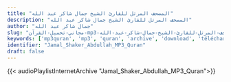 ```yaml
---
title: "المصحف المرتل للقارئ الشيخ جمال شاكر عبد الله"
description: "المصحف المرتل للقارئ الشيخ جمال شاكر عبد الله"
author: "جمال شاكر عبد الله"
slug: "مجاني-تحميل-القرآن-mp3-المصحف-المرتل-للقارئ-الشيخ-جمال-شاكر-عبد-الله"
keywords: ['mp3quran', 'mp3', 'quran', 'archive', 'download', 'télécharger', 'coran', 'islam', 'Jamal', 'Shaker', 'Abdullah', 'jamel', 'chaker', 'abdallah', 'chakir', 'abd', 'allah', 'shakir', 'جمال', 'شاكر', 'عبد', 'الله', 'قرآن', 'مصحف', 'مرتل', 'مجود', 'القرآن', 'الكريم', 'المصحف', 'المرتل', 'المجود', 'إسلام', 'تحميل']
identifier: "Jamal_Shaker_Abdullah_MP3_Quran"
draft: false
---
```


{{< audioPlaylistInternetArchive "Jamal_Shaker_Abdullah_MP3_Quran">}}
